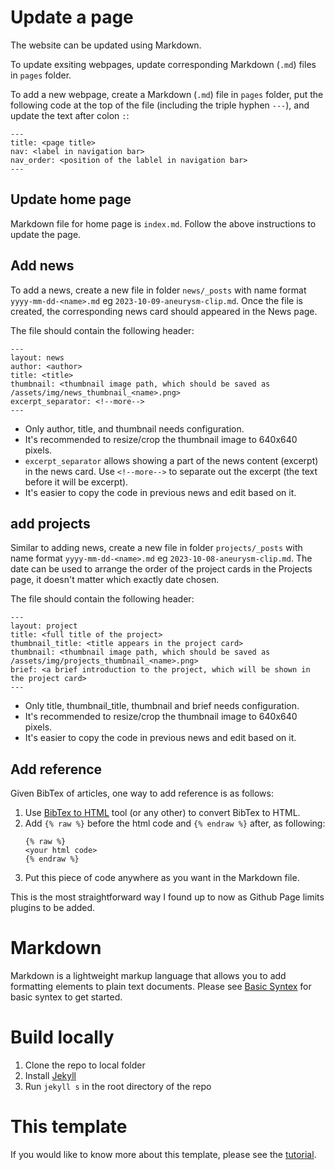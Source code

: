 # Update a page 
The website can be updated using Markdown. 

To update exsiting webpages, update corresponding Markdown (`.md`) files in `pages` folder. 

To add a new webpage, create a Markdown  (`.md`) file in `pages` folder, put the following code at the top of the file (including the triple hyphen `---`), and update the text after colon `:`:
```
---
title: <page title>
nav: <label in navigation bar>
nav_order: <position of the lablel in navigation bar>
---
```
## Update home page
Markdown file for home page is `index.md`. Follow the above instructions to update the page.

## Add news
To add a news, create a new file in folder `news/_posts` with name format `yyyy-mm-dd-<name>.md` eg `2023-10-09-aneurysm-clip.md`. Once the file is created, the corresponding news card should appeared in the News page. 

The file should contain the following header:
```
---
layout: news
author: <author>
title: <title>
thumbnail: <thumbnail image path, which should be saved as /assets/img/news_thumbnail_<name>.png>
excerpt_separator: <!--more-->
---
```
 - Only author, title, and thumbnail needs configuration. 
 - It's recommended to resize/crop the thumbnail image to 640x640 pixels.
 - `excerpt_separator` allows showing a part of the news content (excerpt) in the news card. Use `<!--more-->` to separate out the excerpt (the text before it will be excerpt).
 - It's easier to copy the code in previous news and edit based on it.

## add projects
Similar to adding news, create a new file in folder `projects/_posts` with name format `yyyy-mm-dd-<name>.md` eg `2023-10-08-aneurysm-clip.md`. The date can be used to arrange the order of the project cards in the Projects page, it doesn't matter which exactly date chosen. 

The file should contain the following header:
```
---
layout: project
title: <full title of the project>
thumbnail_title: <title appears in the project card>
thumbnail: <thumbnail image path, which should be saved as /assets/img/projects_thumbnail_<name>.png>
brief: <a brief introduction to the project, which will be shown in the project card>
---
```
 - Only title, thumbnail_title, thumbnail and brief needs configuration. 
 - It's recommended to resize/crop the thumbnail image to 640x640 pixels.
 - It's easier to copy the code in previous news and edit based on it.

## Add reference
Given BibTex of articles, one way to add reference is as follows:
1. Use [BibTex to HTML](https://asouqi.github.io/bibtex-converter/) tool (or any other) to convert BibTex to HTML.
2. Add `{% raw %}` before the html code and `{% endraw %}` after, as following:
   ```
   {% raw %}
   <your html code>
   {% endraw %}
   ``` 
3. Put this piece of code anywhere as you want in the Markdown file.

This is the most straightforward way I found up to now as Github Page limits plugins to be added.

# Markdown
Markdown is a lightweight markup language that allows you to add formatting elements to plain text documents. Please see [Basic Syntex](https://www.markdownguide.org/basic-syntax#headings) for basic syntex to get started.


# Build locally
1. Clone the repo to local folder
2. Install [Jekyll](https://jekyllrb.com/docs/installation/)
3. Run `jekyll s` in the root directory of the repo

# This template
If you would like to know more about this template, please see the [tutorial](https://evanwill.github.io/go-go-ghpages-b/).
